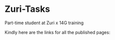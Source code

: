 # Zuri-Tasks
Part-time student at Zuri x 14G training 

Kindly here are the links for all the published pages:

